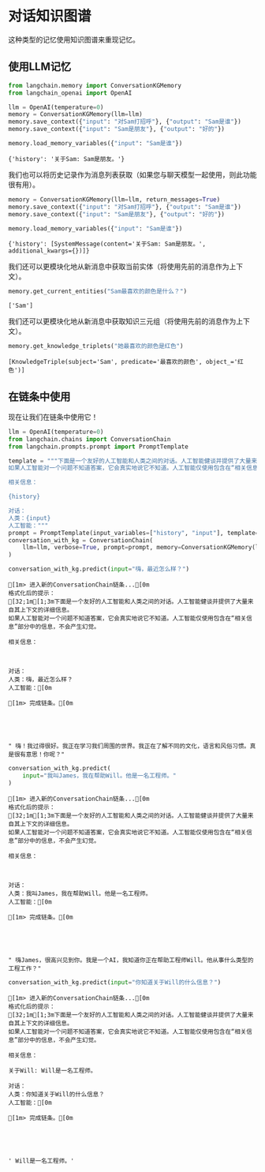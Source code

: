 # 对话知识图谱

这种类型的记忆使用知识图谱来重现记忆。


## 使用LLM记忆


```python
from langchain.memory import ConversationKGMemory
from langchain_openai import OpenAI
```


```python
llm = OpenAI(temperature=0)
memory = ConversationKGMemory(llm=llm)
memory.save_context({"input": "对Sam打招呼"}, {"output": "Sam是谁"})
memory.save_context({"input": "Sam是朋友"}, {"output": "好的"})
```


```python
memory.load_memory_variables({"input": "Sam是谁"})
```




    {'history': '关于Sam: Sam是朋友。'}



我们也可以将历史记录作为消息列表获取（如果您与聊天模型一起使用，则此功能很有用）。


```python
memory = ConversationKGMemory(llm=llm, return_messages=True)
memory.save_context({"input": "对Sam打招呼"}, {"output": "Sam是谁"})
memory.save_context({"input": "Sam是朋友"}, {"output": "好的"})
```


```python
memory.load_memory_variables({"input": "Sam是谁"})
```




    {'history': [SystemMessage(content='关于Sam: Sam是朋友。', additional_kwargs={})]}



我们还可以更模块化地从新消息中获取当前实体（将使用先前的消息作为上下文）。


```python
memory.get_current_entities("Sam最喜欢的颜色是什么？")
```




    ['Sam']



我们还可以更模块化地从新消息中获取知识三元组（将使用先前的消息作为上下文）。


```python
memory.get_knowledge_triplets("她最喜欢的颜色是红色")
```




    [KnowledgeTriple(subject='Sam', predicate='最喜欢的颜色', object_='红色')]



## 在链条中使用

现在让我们在链条中使用它！


```python
llm = OpenAI(temperature=0)
from langchain.chains import ConversationChain
from langchain.prompts.prompt import PromptTemplate

template = """下面是一个友好的人工智能和人类之间的对话。人工智能健谈并提供了大量来自其上下文的详细信息。
如果人工智能对一个问题不知道答案，它会真实地说它不知道。人工智能仅使用包含在“相关信息”部分中的信息，不会产生幻觉。

相关信息：

{history}

对话：
人类：{input}
人工智能："""
prompt = PromptTemplate(input_variables=["history", "input"], template=template)
conversation_with_kg = ConversationChain(
    llm=llm, verbose=True, prompt=prompt, memory=ConversationKGMemory(llm=llm)
)
```


```python
conversation_with_kg.predict(input="嗨，最近怎么样？")
```

    
    
    [1m> 进入新的ConversationChain链条...[0m
    格式化后的提示：
    [32;1m[1;3m下面是一个友好的人工智能和人类之间的对话。人工智能健谈并提供了大量来自其上下文的详细信息。
    如果人工智能对一个问题不知道答案，它会真实地说它不知道。人工智能仅使用包含在“相关信息”部分中的信息，不会产生幻觉。
    
    相关信息：
    
    
    
    对话：
    人类：嗨，最近怎么样？
    人工智能：[0m
    
    [1m> 完成链条。[0m
    




    " 嗨！我过得很好。我正在学习我们周围的世界。我正在了解不同的文化，语言和风俗习惯。真是很有意思！你呢？"




```python
conversation_with_kg.predict(
    input="我叫James，我在帮助Will。他是一名工程师。"
)
```

    
    
    [1m> 进入新的ConversationChain链条...[0m
    格式化后的提示：
    [32;1m[1;3m下面是一个友好的人工智能和人类之间的对话。人工智能健谈并提供了大量来自其上下文的详细信息。
    如果人工智能对一个问题不知道答案，它会真实地说它不知道。人工智能仅使用包含在“相关信息”部分中的信息，不会产生幻觉。
    
    相关信息：
    
    
    
    对话：
    人类：我叫James，我在帮助Will。他是一名工程师。
    人工智能：[0m
    
    [1m> 完成链条。[0m
    




    " 嗨James，很高兴见到你。我是一个AI，我知道你正在帮助工程师Will。他从事什么类型的工程工作？"




```python
conversation_with_kg.predict(input="你知道关于Will的什么信息？")
```

    
    
    [1m> 进入新的ConversationChain链条...[0m
    格式化后的提示：
    [32;1m[1;3m下面是一个友好的人工智能和人类之间的对话。人工智能健谈并提供了大量来自其上下文的详细信息。
    如果人工智能对一个问题不知道答案，它会真实地说它不知道。人工智能仅使用包含在“相关信息”部分中的信息，不会产生幻觉。
    
    相关信息：
    
    关于Will: Will是一名工程师。
    
    对话：
    人类：你知道关于Will的什么信息？
    人工智能：[0m
    
    [1m> 完成链条。[0m
    




    ' Will是一名工程师。'




